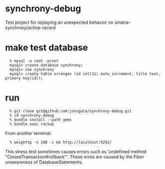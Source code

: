 synchrony-debug
===============

Test project for replaying an unexpected behavior on sinatra-synchrony/active-record 

make test database
==================

```
  % mysql -u root -proot
  mysql> create database synchrony;
  mysql> use synchrony
  mysql> create table orranges (id int(11) auto_increment, title text, primary key(id));
```

run
===

```
  % git clone git@github.com:jonigata/synchrony-debug.git
  % cd synchrony-debug
  % bundle install --path gems
  % bundle exec rackup
```

From another terminal:

```
  % weighttp -n 100 -c 64 http://localhost:9292/
```

This stress test sometimes causes errors such as 'undefined method "ClosedTransaction#rollback"'. These erros are caused by the Fiber unawareness of DatabaseStatements. 
